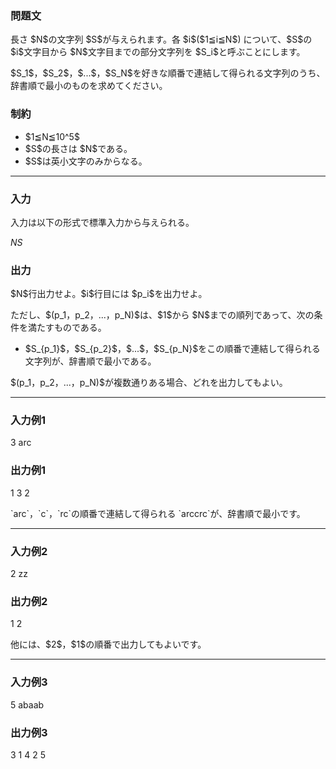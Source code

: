 
<div>

<section>

### **問題文**

<p>
長さ $N$の文字列 $S$が与えられます。各 $i$($1≦i≦N$) について、$S$の $i$文字目から $N$文字目までの部分文字列を $S_i$と呼ぶことにします。
</p>

<p>
$S_1$，$S_2$，$...$，$S_N$を好きな順番で連結して得られる文字列のうち、辞書順で最小のものを求めてください。
</p>

</section>

<section>

### **制約**

<ul>

<li>
$1≦N≦10^5$
</li>

<li>
$S$の長さは $N$である。
</li>

<li>
$S$は英小文字のみからなる。
</li>

</ul>

</section>

---

<div>

<section>

### **入力**

<p>
入力は以下の形式で標準入力から与えられる。
</p>

<div>

$N$$S$
</div>

</section>

<section>

### **出力**

<p>
$N$行出力せよ。$i$行目には $p_i$を出力せよ。
</p>

<p>
ただし、$(p_1，p_2，...，p_N)$は、$1$から $N$までの順列であって、次の条件を満たすものである。
</p>

<ul>

<li>
$S_{p_1}$，$S_{p_2}$，$...$，$S_{p_N}$をこの順番で連結して得られる文字列が、辞書順で最小である。
</li>

</ul>

<p>
$(p_1，p_2，...，p_N)$が複数通りある場合、どれを出力してもよい。
</p>

</section>

</div>

---

<section>

### **入力例1**

<div>

3
arc

</div>

</section>

<section>

### **出力例1**

<div>

1
3
2

</div>

<p>
`arc`，`c`，`rc`の順番で連結して得られる `arccrc`が、辞書順で最小です。
</p>

</section>

---

<section>

### **入力例2**

<div>

2
zz

</div>

</section>

<section>

### **出力例2**

<div>

1
2

</div>

<p>
他には、$2$，$1$の順番で出力してもよいです。
</p>

</section>

---

<section>

### **入力例3**

<div>

5
abaab

</div>

</section>

<section>

### **出力例3**

<div>

3
1
4
2
5

</div>

</section>

</div>
